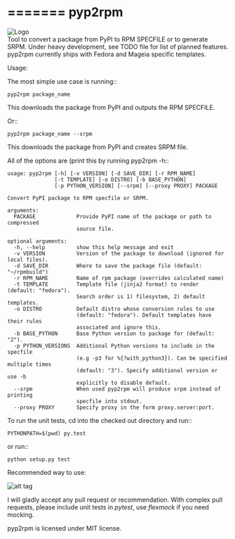 

=======
pyp2rpm
=======

![Logo](https://rkuska.fedorapeople.org/pyp2rpm_large.png)  
Tool to convert a package from PyPI to RPM SPECFILE or to generate SRPM.
Under heavy development, see TODO file for list of planned features.
pyp2rpm currently ships with Fedora and Mageia specific templates.

Usage:

The most simple use case is running::

    pyp2rpm package_name

This downloads the package from PyPI and outputs the RPM SPECFILE.

Or::

    pyp2rpm package_name --srpm

This downloads the package from PyPI and creates SRPM file.

All of the options are (print this by running pyp2rpm -h::

    usage: pyp2rpm [-h] [-v VERSION] [-d SAVE_DIR] [-r RPM_NAME] 
                   [-t TEMPLATE] [-o DISTRO] [-b BASE_PYTHON] 
                   [-p PYTHON_VERSION] [--srpm] [--proxy PROXY] PACKAGE

    Convert PyPI package to RPM specfile or SRPM.

    arguments:
      PACKAGE             Provide PyPI name of the package or path to compressed 
                          source file.

    optional arguments:
      -h, --help          show this help message and exit
      -v VERSION          Version of the package to download (ignored for local files).
      -d SAVE_DIR         Where to save the package file (default: "~/rpmbuild")
      -r RPM_NAME         Name of rpm package (overrides calculated name)
      -t TEMPLATE         Template file (jinja2 format) to render (default: "fedora"). 
                          Search order is 1) filesystem, 2) default templates.
      -o DISTRO           Default distro whose conversion rules to use 
                          (default: "fedora"). Default templates have their rules 
                          associated and ignore this.
      -b BASE_PYTHON      Base Python version to package for (default: "2").
      -p PYTHON_VERSIONS  Additional Python versions to include in the specfile 
                          (e.g -p3 for %{?with_python3}). Can be specified multiple times
                          (default: "3"). Specify additional version or use -b
                          explicitly to disable default. 
      --srpm              When used pyp2rpm will produce srpm instead of printing 
                          specfile into stdout.
      --proxy PROXY       Specify proxy in the form proxy.server:port.


To run the unit tests, cd into the checked out directory and run::

    PYTHONPATH=$(pwd) py.test

or run::

    python setup.py test
    
Recommended way to use:

![alt tag](https://mcyprian.fedorapeople.org/pyp2rpm_guide.gif 
"Record of pyp2rpm usage")


I will gladly accept any pull request or recommendation.
With complex pull requests, please include unit tests in *pytest*, use *flexmock* if you need mocking.

pyp2rpm is licensed under MIT license.

